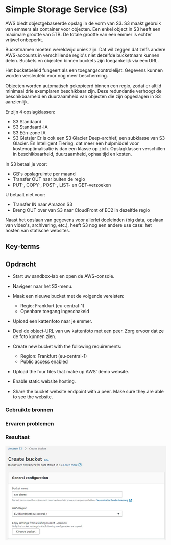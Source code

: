 # Simple Storage Service (S3)
AWS biedt objectgebaseerde opslag in de vorm van S3. S3 maakt gebruik van emmers als container voor objecten. Een enkel object in S3 heeft een maximale grootte van 5TB. De totale grootte van een emmer is echter vrijwel onbeperkt.

Bucketnamen moeten wereldwijd uniek zijn. Dat wil zeggen dat zelfs andere AWS-accounts in verschillende regio's niet dezelfde bucketnaam kunnen delen. Buckets en objecten binnen buckets zijn toegankelijk via een URL.

Het bucketbeleid fungeert als een toegangscontrolelijst. Gegevens kunnen worden versleuteld voor nog meer bescherming.

Objecten worden automatisch gekopieerd binnen een regio, zodat er altijd minimaal drie exemplaren beschikbaar zijn. Deze redundantie verhoogt de beschikbaarheid en duurzaamheid van objecten die zijn opgeslagen in S3 aanzienlijk.

Er zijn 4 opslagklassen:
- S3 Standaard
- S3 Standaard-IA
- S3 Eén-zone IA
- S3 Gletsjer
Er is ook een S3 Glacier Deep-archief, een subklasse van S3 Glacier. En Intelligent Tiering, dat meer een hulpmiddel voor kostenoptimalisatie is dan een klasse op zich.
Opslagklassen verschillen in beschikbaarheid, duurzaamheid, ophaaltijd en kosten.

In S3 betaal je voor:
- GB's opslagruimte per maand
- Transfer OUT naar buiten de regio
- PUT-, COPY-, POST-, LIST- en GET-verzoeken

U betaalt niet voor:
- Transfer IN naar Amazon S3
- Breng OUT over van S3 naar CloudFront of EC2 in dezelfde regio

Naast het opslaan van gegevens voor allerlei doeleinden (big data, opslaan van video's, archivering, etc.), heeft S3 nog een andere use case: het hosten van statische websites.
## Key-terms

## Opdracht
- Start uw sandbox-lab en open de AWS-console.
- Navigeer naar het S3-menu.
- Maak een nieuwe bucket met de volgende vereisten:
  - Regio: Frankfurt (eu-central-1)
  - Openbare toegang ingeschakeld
- Upload een kattenfoto naar je emmer.
- Deel de object-URL van uw kattenfoto met een peer. Zorg ervoor dat ze de foto kunnen zien.


- Create new bucket with the following requirements:
  - Region: Frankfurt (eu-central-1)
  - Public access enabled
- Upload the four files that make up AWS’ demo website.
- Enable static website hosting.
- Share the bucket website endpoint with a peer. Make sure they are able to see the website.

### Gebruikte bronnen

### Ervaren problemen

### Resultaat

![bucket](../00_includes/bucket.JPG)